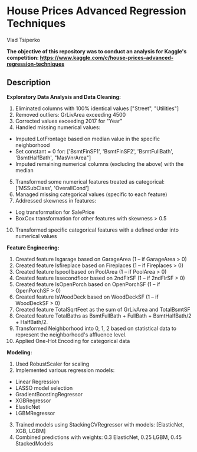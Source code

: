 # House Prices Advanced Regression Techniques
Vlad Tsiperko

**The objective of this repository was to conduct an analysis for Kaggle's competition: https://www.kaggle.com/c/house-prices-advanced-regression-techniques**

## Description

**Exploratory Data Analysis and Data Cleaning:**

1. Eliminated columns with 100% identical values ["Street", "Utilities"]
2. Removed outliers: GrLivArea exceeding 4500
3. Corrected values exceeding 2017 for "Year"
4. Handled missing numerical values:
 + Imputed LotFrontage based on median value in the specific neighborhood
 + Set constant = 0 for: ['BsmtFinSF1', 'BsmtFinSF2', 'BsmtFullBath', 'BsmtHalfBath', "MasVnrArea"]
 + Imputed remaining numerical columns (excluding the above) with the median
5. Transformed some numerical features treated as categorical: ['MSSubClass', 'OverallCond’]
6. Managed missing categorical values (specific to each feature)
7. Addressed skewness in features:
 + Log transformation for SalePrice
 + BoxCox transformation for other features with skewness > 0.5
10. Transformed specific categorical features with a defined order into numerical values

**Feature Engineering:**

1. Created feature Isgarage based on GarageArea (1 – if GarageArea > 0)
2. Created feature Isfireplace based on Fireplaces (1 – if Fireplaces > 0)
3. Created feature Ispool based on PoolArea (1 – if PoolArea > 0)
4. Created feature Issecondfloor based on 2ndFlrSF (1 – if 2ndFlrSF > 0)
5. Created feature IsOpenPorch based on OpenPorchSF (1 – if OpenPorchSF > 0)
6. Created feature IsWoodDeck based on WoodDeckSF (1 – if WoodDeckSF > 0)
7. Created feature TotalSqrtFeet as the sum of GrLivArea and TotalBsmtSF
8. Created feature TotalBaths as BsmtFullBath + FullBath + BsmtHalfBath/2 + HalfBath/2.
9. Transformed Neighborhood into 0, 1, 2 based on statistical data to represent the neighborhood's affluence level.
10. Applied One-Hot Encoding for categorical data

**Modeling:**

1. Used RobustScaler for scaling
2. Implemented various regression models:
 + Linear Regression
 + LASSO model selection
 + GradientBoostingRegressor
 + XGBRegressor
 + ElasticNet
 + LGBMRegressor
3. Trained models using StackingCVRegressor with models: [ElasticNet, XGB, LGBM]
4. Combined predictions with weights: 0.3 ElasticNet, 0.25 LGBM, 0.45 StackedModels